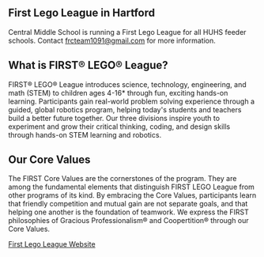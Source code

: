 ## First Lego League in Hartford
Central Middle School is running a First Lego League for all HUHS feeder schools. 
Contact [frcteam1091@gmail.com](frcteam1091@gmail.com) for more information.

## What is FIRST® LEGO® League?
FIRST® LEGO® League introduces science, technology, engineering, and math (STEM) to children ages 4-16* 
through fun, exciting hands-on learning. Participants gain real-world problem solving experience through a 
guided, global robotics program, helping today's students and teachers build a better future together. 
Our three divisions inspire youth to experiment and grow their critical thinking, coding, and design skills 
through hands-on STEM learning and robotics.

## Our Core Values
The FIRST Core Values are the cornerstones of the program. They are among the fundamental elements that 
distinguish FIRST LEGO League from other programs of its kind. By embracing the Core Values, participants 
learn that friendly competition and mutual gain are not separate goals, and that helping one another is the 
foundation of teamwork. We express the FIRST philosophies of Gracious Professionalism® and Coopertition® 
through our Core Values.

[First Lego League Website](https://www.firstlegoleague.org/)